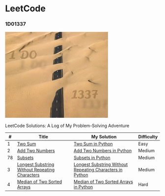 # LeetCode
### 1D01337
![1D01337](1D01337.jpg)

LeetCode Solutions: A Log of My Problem-Solving Adventure 




| # |	Title |	My Solution |	Difficulty |
| --- | --- | --- | --- |
| 1 | [Two Sum](https://leetcode.com/problems/two-sum/) | [Two Sum in Python](python/001_Two_Sum.ipynb) | Easy |
| 2 | [Add Two Numbers](https://leetcode.com/problems/add-two-numbers/) | [Add Two Numbers in Python](python/002_Add_Two_Numbers.ipynb) | Medium |
| 78 | [Subsets](https://leetcode.com/problems/subsets/) | [Subsets in Python](python/078_Sunsets.ipynb) | Medium |
| 3 | [Longest Substring Without Repeating Characters](https://leetcode.com/problems/longest-substring-without-repeating-characters/) | [Longest Substring Without Repeating Characters in Python](python/003_Length_Of_Longest_Substring.ipynb) | Medium |
| 4 | [Median of Two Sorted Arrays](https://leetcode.com/problems/median-of-two-sorted-arrays/) | [Median of Two Sorted Arrays in Python](python/004_Median_of_Two_Sorted_Arrays.ipynb) | Hard |

